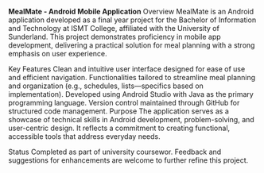 **MealMate - Android Mobile Application**
Overview
MealMate is an Android application developed as a final year project for the Bachelor of Information and Technology at ISMT College, affiliated with the University of Sunderland. This project demonstrates proficiency in mobile app development, delivering a practical solution for meal planning with a strong emphasis on user experience.

Key Features
Clean and intuitive user interface designed for ease of use and efficient navigation.
Functionalities tailored to streamline meal planning and organization (e.g., schedules, lists—specifics based on implementation).
Developed using Android Studio with Java as the primary programming language.
Version control maintained through GitHub for structured code management.
Purpose
The application serves as a showcase of technical skills in Android development, problem-solving, and user-centric design. It reflects a commitment to creating functional, accessible tools that address everyday needs.

Status
Completed as part of university coursewor. Feedback and suggestions for enhancements are welcome to further refine this project.
